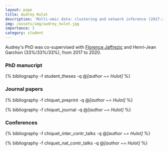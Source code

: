 ```yaml
---
layout: page
title: Audrey Hulot
description: 'Multi-omic data: clustering and network inference (2017-2020)'
img: /assets/img/audrey_hulot.jpg
importance: 3
category: student
---
```


Audrey's PhD was co-supervised with [Florence
Jaffrezic](https://www6.jouy.inrae.fr/gabi_eng/Who-are-we/Employee-Features/JAFFREZIC-florence)
and Henri-Jean Garchon (33%/33%/33%), from 2017 to 2020.

### PhD manucript

<div class="publications">

{% bibliography -f student_theses -q @*[author ~= Hulot]* %}

</div>

### Journal papers

<div class="publications">

{% bibliography -f chiquet_preprint -q @*[author ~= Hulot]* %}

{% bibliography -f chiquet_journal -q @*[author ~= Hulot]* %}

</div>


### Conferences

<div class="publications">

{% bibliography -f chiquet_inter_contr_talks -q @*[author ~= Hulot]* %}

{% bibliography -f chiquet_nat_contr_talks -q @*[author ~= Hulot]* %}

</div>
